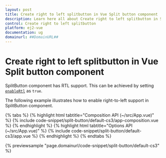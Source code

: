 ```yaml
---
layout: post
title: Create right to left splitbutton in Vue Split button component | Syncfusion
description: Learn here all about Create right to left splitbutton in Syncfusion Vue Split button component of Syncfusion Essential JS 2 and more.
control: Create right to left splitbutton 
platform: ej2-vue
documentation: ug
domainurl: ##DomainURL##
---
```


# Create right to left splitbutton in Vue Split button component

SplitButton component has RTL support. This can be achieved by setting [`enableRtl`](https://ej2.syncfusion.com/vue/documentation/api/split-button/#enablertl) as `true`.

The following example illustrates how to enable right-to-left support in SplitButton component.

{% tabs %}
{% highlight html tabtitle="Composition API (~/src/App.vue)" %}
{% include code-snippet/split-button/default-cs3/app-composition.vue %}
{% endhighlight %}
{% highlight html tabtitle="Options API (~/src/App.vue)" %}
{% include code-snippet/split-button/default-cs3/app.vue %}
{% endhighlight %}
{% endtabs %}
        
{% previewsample "page.domainurl/code-snippet/split-button/default-cs3" %}